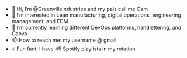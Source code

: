 - 👋 Hi, I’m @GreenvilleIndustries and my pals call me Cam
- 👀 I’m interested in Lean manufacturing, digital operations, engineering management, and EDM
- 🌱 I’m currently learning different DevOps platforms, handlettering, and Canva
- 📫 How to reach me: my username @ gmail
- ⚡ Fun fact: I have 45 Spotify playlists in my rotation

<!---
GreenvilleIndustries/GreenvilleIndustries is a ✨ special ✨ repository because its `README.md` (this file) appears on your GitHub profile.
You can click the Preview link to take a look at your changes.
--->
